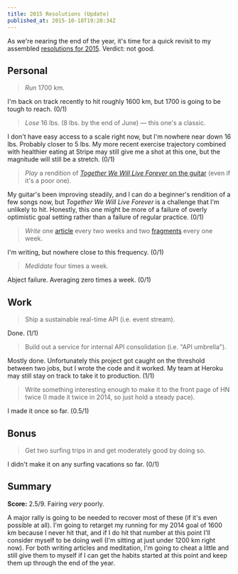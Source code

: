 ```yaml
---
title: 2015 Resolutions (Update)
published_at: 2015-10-18T19:28:34Z
---
```


As we're nearing the end of the year, it's time for a quick revisit to my
assembled [resolutions for 2015](/fragments/2015-resolutions). Verdict: not
good.

## Personal

> _Run_ 1700 km.

I'm back on track recently to hit roughly 1600 km, but 1700 is going to be
tough to reach. (0/1)

> _Lose_ 16 lbs. (8 lbs. by the end of June) &mdash; this one's a classic.

I don't have easy access to a scale right now, but I'm nowhere near down 16
lbs. Probably closer to 5 lbs. My more recent exercise trajectory combined with
healthier eating at Stripe may still give me a shot at this one, but the
magnitude will still be a stretch. (0/1)

> _Play_ a rendition of [_Together We Will Live Forever_ on the
> guitar](https://www.youtube.com/watch?v=VH7pp2BXGC0) (even if it's a poor
> one).

My guitar's been improving steadily, and I can do a beginner's rendition of a
few songs now, but _Together We Will Live Forever_ is a challenge that I'm
unlikely to hit. Honestly, this one might be more of a failure of overly
optimistic goal setting rather than a failure of regular practice. (0/1)

> _Write_ one [article](/articles) every two weeks and two
> [fragments](/fragments) every one week.

I'm writing, but nowhere close to this frequency. (0/1)

> _Medidate_ four times a week.

Abject failure. Averaging zero times a week. (0/1)

## Work

> Ship a sustainable real-time API (i.e. event stream).

Done. (1/1)

> Build out a service for internal API consolidation (i.e. "API umbrella").

Mostly done. Unfortunately this project got caught on the threshold between two
jobs, but I wrote the code and it worked. My team at Heroku may still stay on
track to take it to production. (1/1)

> Write something interesting enough to make it to the front page of HN twice
> (I made it twice in 2014, so just hold a steady pace).

I made it once so far. (0.5/1)

## Bonus

> Get two surfing trips in and get moderately good by doing so.

I didn't make it on any surfing vacations so far. (0/1)

## Summary

**Score:** 2.5/9. Fairing _very_ poorly.

A major rally is going to be needed to recover most of these (if it's even
possible at all). I'm going to retarget my running for my 2014 goal of 1600 km
because I never hit that, and if I do hit that number at this point I'll
consider myself to be doing well (I'm sitting at just under 1200 km right now).
For both writing articles and meditation, I'm going to cheat a little and still
give them to myself if I can get the habits started at this point and keep them
up through the end of the year.
